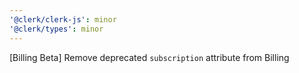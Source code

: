 ```yaml
---
'@clerk/clerk-js': minor
'@clerk/types': minor
---
```


[Billing Beta] Remove deprecated `subscription` attribute from Billing
